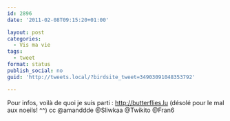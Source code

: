```yaml
---
id: 2896
date: '2011-02-08T09:15:20+01:00'

layout: post
categories:
  - Vis ma vie
tags:
  - tweet
format: status
publish_social: no
guid: 'http://tweets.local/?birdsite_tweet=34903091048353792'

---
```


Pour infos, voilà de quoi je suis parti : http://butterflies.lu (désolé pour le mal aux noeils! ^^) cc @amanddde @Sliwkaa @Twikito @Fran6